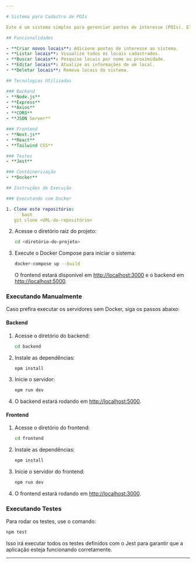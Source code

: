 ```yaml
---

# Sistema para Cadastro de POIs

Este é um sistema simples para gerenciar pontos de interesse (POIs). Ele permite criar, listar, buscar, editar e deletar locais. Além disso, você pode buscar locais por nome ou proximidade.

## Funcionalidades

- **Criar novos locais**: Adicione pontos de interesse ao sistema.
- **Listar locais**: Visualize todos os locais cadastrados.
- **Buscar locais**: Pesquise locais por nome ou proximidade.
- **Editar locais**: Atualize as informações de um local.
- **Deletar locais**: Remova locais do sistema.

## Tecnologias Utilizadas

### Backend
- **Node.js**
- **Express**
- **Axios**
- **CORS**
- **JSON Server**

### Frontend
- **Next.js**
- **React**
- **Tailwind CSS**

### Testes
- **Jest**

### Contêinerização
- **Docker**

## Instruções de Execução

### Executando com Docker

1. Clone este repositório:
   ```bash
   git clone <URL-do-repositório>
   ```

2. Acesse o diretório raiz do projeto:
   ```bash
   cd <diretório-do-projeto>
   ```

3. Execute o Docker Compose para iniciar o sistema:
   ```bash
   docker-compose up --build
   ```

   O frontend estará disponível em [http://localhost:3000](http://localhost:3000) e o backend em [http://localhost:5000](http://localhost:5000).

### Executando Manualmente

Caso prefira executar os servidores sem Docker, siga os passos abaixo:

#### Backend

1. Acesse o diretório do backend:
   ```bash
   cd backend
   ```

2. Instale as dependências:
   ```bash
   npm install
   ```

3. Inicie o servidor:
   ```bash
   npm run dev
   ```

4. O backend estará rodando em [http://localhost:5000](http://localhost:5000).

#### Frontend

1. Acesse o diretório do frontend:
   ```bash
   cd frontend
   ```

2. Instale as dependências:
   ```bash
   npm install
   ```

3. Inicie o servidor do frontend:
   ```bash
   npm run dev
   ```

4. O frontend estará rodando em [http://localhost:3000](http://localhost:3000).

### Executando Testes

Para rodar os testes, use o comando:

```bash
npm test
```

Isso irá executar todos os testes definidos com o Jest para garantir que a aplicação esteja funcionando corretamente.

---
```

